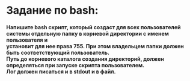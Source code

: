 <h1>Задание по bash:</h1>
<h4>Напишите bash скрипт, который создаст для всех пользователей <br>
 системы отдельную папку в корневой директории с именем пользователя и <br>
  установит для нее права 755. При этом владельцем папки должен быть соответствующий пользователь.<br>
   Путь до корневого каталога создания директорий, должен определяться при запуске скрипта пользователем.<br>
        Лог должен писаться и в stdout и в файл.</h4>
